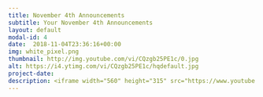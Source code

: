 ```yaml
---
title: November 4th Announcements
subtitle: Your November 4th Announcements
layout: default
modal-id: 4 
date:  2018-11-04T23:36:16+00:00
img: white_pixel.png
thumbnail: http://img.youtube.com/vi/CQzgb25PE1c/0.jpg
alt: https://i4.ytimg.com/vi/CQzgb25PE1c/hqdefault.jpg
project-date: 
description: <iframe width="560" height="315" src="https://www.youtube.com/embed/CQzgb25PE1c" frameborder="0" allowfullscreen></iframe> 
---
```

